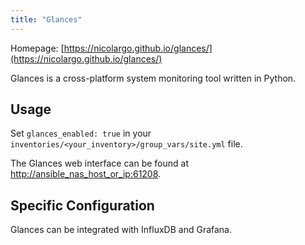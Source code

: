 ```yaml
---
title: "Glances"
---
```


Homepage: [https://nicolargo.github.io/glances/](https://nicolargo.github.io/glances/)

Glances is a cross-platform system monitoring tool written in Python.

## Usage

Set `glances_enabled: true` in your `inventories/<your_inventory>/group_vars/site.yml` file.

The Glances web interface can be found at [http://ansible_nas_host_or_ip:61208](http://ansible_nas_host_or_ip:61208).

## Specific Configuration

Glances can be integrated with InfluxDB and Grafana.
